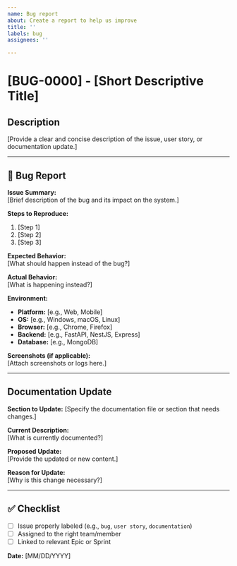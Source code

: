 ```yaml
---
name: Bug report
about: Create a report to help us improve
title: ''
labels: bug
assignees: ''

---
```


# [BUG-0000] - [Short Descriptive Title]

## Description  
[Provide a clear and concise description of the issue, user story, or documentation update.]

---

## 🐞 Bug Report  
**Issue Summary:**  
[Brief description of the bug and its impact on the system.]  

**Steps to Reproduce:**  
1. [Step 1]  
2. [Step 2]  
3. [Step 3]  

**Expected Behavior:**  
[What should happen instead of the bug?]  

**Actual Behavior:**  
[What is happening instead?]  

**Environment:**  
- **Platform:** [e.g., Web, Mobile]  
- **OS:** [e.g., Windows, macOS, Linux]  
- **Browser:** [e.g., Chrome, Firefox]  
- **Backend:** [e.g., FastAPI, NestJS, Express]  
- **Database:** [e.g., MongoDB]  

**Screenshots (if applicable):**  
[Attach screenshots or logs here.]  

---
## Documentation Update  
**Section to Update:** [Specify the documentation file or section that needs changes.]  

**Current Description:**  
[What is currently documented?]  

**Proposed Update:**  
[Provide the updated or new content.]  

**Reason for Update:**  
[Why is this change necessary?]  

---

## ✅ Checklist  
- [ ] Issue properly labeled (e.g., `bug`, `user story`, `documentation`)  
- [ ] Assigned to the right team/member  
- [ ] Linked to relevant Epic or Sprint  

**Date:** [MM/DD/YYYY]
